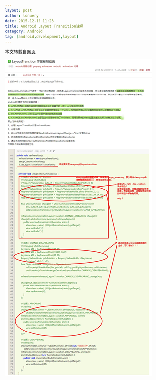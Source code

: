 ```yaml
---
layout: post
author: lonuery
date: 2015-12-10 11:23
title: Android Layout Transition讲解
category: Android
tag: [android,development,layout]
---
```


本文转载自[网页](http://blog.csdn.net/zkw12358/article/details/42202199)

![Property Layout Transition](/public/img/android/layout_transition.jpeg)
